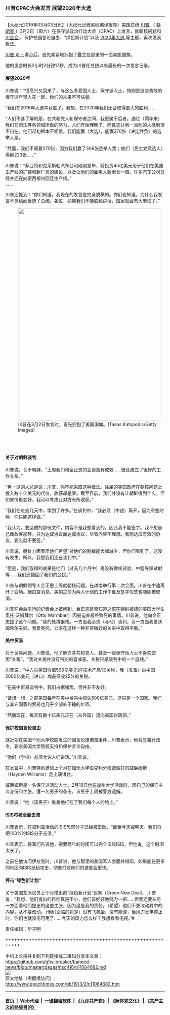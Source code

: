 ### 川普CPAC大会发言 展望2020年大选
------------------------

<p>
 【大纪元2019年03月03日讯】（大纪元记者梁砚编译报导）美国总统
 <a href="http://www.epochtimes.com/gb/tag/%E5%B7%9D%E6%99%AE.html">
  川普
 </a>
 （
 <a href="http://www.epochtimes.com/gb/tag/%E7%89%B9%E6%9C%97%E6%99%AE.html">
  特朗普
 </a>
 ）3月2日（周六）在保守派政治行动大会（CPAC）上发言，就朝核问题和
 <a href="http://www.epochtimes.com/gb/tag/%E5%B7%9D%E9%87%91%E4%BC%9A.html">
  川金会
 </a>
 、保护校园言论自由、“绿色新计划”以及
 <a href="http://www.epochtimes.com/gb/tag/2020%E5%B9%B4%E5%A4%A7%E9%80%89.html">
  2020年大选
 </a>
 等主题，再次发表看法。
</p>
<p>
 <a href="http://www.epochtimes.com/gb/tag/%E5%B7%9D%E6%99%AE.html">
  川普
 </a>
 走上讲台后，首先紧紧地拥抱了矗立在那里的一面美国国旗。
</p>
<p>
 他的发言时长2小时2分钟17秒，成为川普任总统以来最长的一次发言记录。
</p>
<h4>
 展望2020年
</h4>
<p>
 川普说：“很高兴又回来了，与这么多爱国人士、保守派人士，特别是这些勇敢的保守派年轻人在一起。你们的未来不可估量。
</p>
<p>
 “我们在2016年大选中获胜了。我想，在2020年我们还会取得更大的胜利……
</p>
<p>
 “人们不甚了解的是，在共和党人和保守者之间，我更属于后者。通过（两年来）我们在司法等各领域所做的努力，人们开始理解了，而且这让另一派别的人感到很不自在。他们起初根本不相信，我们能赢（大选），能赢270张（决定胜负）的选举人票。
</p>
<p>
 “然而，我们不需要270张，因为我们赢了306张选举人票；他们（民主党竞选人）得到223张……”
</p>
<p>
 川普说：“菲亚特和克莱斯勒汽车公司刚刚宣布，将投资45亿美元用于他们在美国生产线的扩建和新厂房的建设，以及让他们的雇用人数增长一倍。许多汽车公司已经并还在向密西根州回迁生产线。”
 <br/>
 ……
</p>
<p>
 川普还提到：“你们知道，我现在的发言是完全脱稿的。你们也知道，为什么我发言不念稿而当选了总统。各位，如果我们不能脱稿讲话，国家就会有大麻烦了。”
</p>
<figure class="wp-caption aligncenter" id="attachment_11084724" style="width: 450px">
 <a href="http://i.epochtimes.com/assets/uploads/2019/03/GettyImages-1133214221.jpg">
  <img alt="" class="wp-image-11084724 size-medium" height="669" src="http://i.epochtimes.com/assets/uploads/2019/03/GettyImages-1133214221-450x669.jpg" width="450"/>
 </a>
 <br/><figcaption class="wp-caption-text">
  川普在3月2日发言时，首先拥抱了美国国旗。(Tasos Katopodis/Getty Images)
 </figcaption><br/>
</figure><br/>
<h4>
 关于对朝鲜谈判
</h4>
<p>
 川普说，关于朝鲜，“上周我们和金正恩的会谈富有成效……彼此建立了很好的工作关系。”
</p>
<p>
 “另一派的人总是说：川普，你不能采取这种做法。往届的美国政府在朝核问题上投入数十亿美元的代价，收获却是零。截至目前，我们并没有让朝鲜得到什么。但如果情形变好，我可以考虑让对方有所收获。”
</p>
<p>
 “我们在过去几天中，学到了许多。”在谈判中，“我必须（中途）离开，因为有些时候，你只能这样做。”
</p>
<p>
 “我认为，要达成的那份文件，内容不是我想看到的，因此我不能签字。我不想自己像政客那样，只为达成协议而达成协议，尽管内容不理想。我想达成有效的协议，要么就不要签。”
</p>
<p>
 川普说，朝鲜方面表示他们希望“对他们的制裁能大幅减少，但你们看到了，这没有发生。所以，我想我们还在谈判中。”
</p>
<p>
 “但是，我们取得的成果是他们（过去几个月中）再没有做核试验、中程导弹试射等……我们还接回了我们的公民。”
</p>
<p>
 川普与朝鲜领导人金正恩上周就朝核问题，在越南举行第二次会面。川普在中途离开了会场。据白宫消息，美朝之前为两人计划的工作午餐及签字仪式也随即被取消。
</p>
<p>
 川普在会后举行的记者会上被问到，金正恩是否知道之前在朝鲜被捕的美国大学生奥托‧沃姆拜尔（Otto Warmbier）因被迫害最终致死的事情。川普说，他向金正恩提了这个问题。“我的处境很难。一方面我必须（与他）谈判，另一方面我爱沃姆拜尔夫妇。我爱奥托，力求在这样一种非常微妙的关系中取得平衡。”
</p>
<h4>
 美中贸易
</h4>
<p>
 对于贸易问题，川普说，他了解许多共和党人，甚至一些保守派人士不喜欢使用“关税”。“我对关税并没有特别的喜或恶。关税只是谈判中的一个底线。”
</p>
<p>
 川普说：“中方向美国价值500亿美元的‘技术产品’征关税，我（准备）向中国2000亿美元（进口）商品征收25%的关税。
</p>
<p>
 “在美中贸易谈判中，我们占据强势，但并非不友好。
</p>
<p>
 “请想一想，之前美国每年在美中贸易中损失500亿美元。这只是一个国家。我们与其它国家的贸易也几乎全部处于输的位置。
</p>
<p>
 “然而现在，每天有数十亿美元正在（从外国）流向美国财政部。”
</p>
<h4>
 保护校园言论自由
</h4>
<p>
 就近期在美国个别大学校园发生的因言论遭袭击事件，川普表示，他将签署行政令，要求美国大学院校支持和保护言论自由。
</p>
<p>
 “他们（学校）必须允许人们讲话。”川普说。
</p>
<p>
 在发言中，川普特别邀请上个月在加州大学伯克利分校遭殴打的威廉姆斯（Hayden Williams）走上演讲台。
</p>
<p>
 威廉姆斯是一名保守派活动人士。2月19日他在加州大学活动时，因自己的保守主义身份和主张，遭一名男子的袭击。该男子上周被警方逮捕。
</p>
<p>
 川普说：“他（该男子）重重地打在了我们每个人的脸上。”
</p>
<h4>
 ISIS将被全面击溃
</h4>
<p>
 川普表示，在叙利亚活动的ISIS恐怖分子已经被击败。“截至今天或明天，我们将把100%的ISIS分子击溃。”
</p>
<p>
 川普表示，将军们告诉他，需要两年的时间可以完全击败ISIS，但他说，这个时间太长了。
</p>
<p>
 之前在他访问伊拉克时，川普说，他与那里的美国军人会面并得知，如果能在更多的地区向ISIS发起攻击，彻底打败他们的速度会更快。
</p>
<h4>
 抨击“绿色新计划”
</h4>
<p>
 关于美国左派议员上个月推出的“绿色新计划”议案（Green New Deal），川普说：“我想，他们提出的目标真是不小，他们该好好地努力一把……但我还要从另一方面看他们提出的这些主张，因为这是我的责任。（希望）他们不要改动其中的内容，从不要改动。（他们面临的将是）没有飞机坐、没有能源，当风力发电停止时，你们也就没电可用了……今天的风力怎么样？我想看看电视。”#
</p>
<p>
 责任编辑：华子明
</p>

+++++++++++++++++++++++++++++++++++++++++++++++++++++++++++<br/><br/>
手机上长按并复制下列链接或二维码分享本文章：<br/>
https://github.com/gfw-breaker/banned-news/blob/master/pages/nsc418/n11084682.md <br/>
<a href='https://github.com/gfw-breaker/banned-news/blob/master/pages/nsc418/n11084682.md'><img src='https://github.com/gfw-breaker/banned-news/blob/master/pages/nsc418/n11084682.md.png'/></a> <br/>
原文地址（需翻墙访问）：http://www.epochtimes.com/gb/19/3/2/n11084682.htm


------------------------
#### [首页](https://github.com/gfw-breaker/banned-news/blob/master/README.md) &nbsp;|&nbsp; [Web代理](https://github.com/labour-camp/helloworld) &nbsp;|&nbsp; [一键翻墙软件](https://github.com/gfw-breaker/nogfw/blob/master/README.md) &nbsp;| [《九评共产党》](https://github.com/gfw-breaker/9ping.md/blob/master/README.md#九评之一评共产党是什么) | [《解体党文化》](https://github.com/gfw-breaker/jtdwh.md/blob/master/README.md) | [《共产主义的终极目的》](https://github.com/gfw-breaker/gczydzjmd.md/blob/master/README.md)

